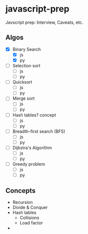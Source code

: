 # javascript-prep
Javscript prep:  Interview, Caveats, etc.

## Algos
- [x] Binary Search
  - [x] js
  - [x] py
- [ ] Selection sort
  - [ ] js
  - [ ] py
- [ ] Quicksort
  - [ ] js
  - [ ] py
- [ ] Merge sort
  - [ ] js
  - [ ] py
- [ ] Hash tables? concept
  - [ ] js
  - [ ] py
- [ ] Breadth-first search (BFS)
  - [ ] js
  - [ ] py
- [ ] Dijkstra's Algorithm
  - [ ] js
  - [ ] py
- [ ] Greedy problem
  - [ ] js
  - [ ] py

## Concepts
- Recursion
- Divide & Conquer
- Hash tables
  - Collisions
  - Load factor
- 